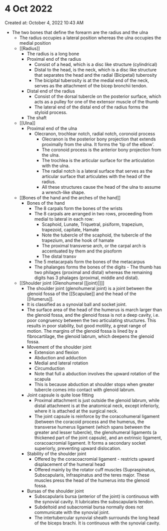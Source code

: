 # 4 Oct 2022

Created at: October 4, 2022 10:43 AM

- The two bones that define the forearm are the radius and the ulna
    - The radius occupies a lateral position whereas the ulna occupies the medial position
    - [[Radius]]
        - The radius is a long bone
        - Proximal end of the radius
            - Consist of a head, which is a disc like structure (cylindrical)
            - Distal to the head, is the neck, which is a disc like structure that separates the head and the radial (Bicipetal) tuberosity
            - The bicipital tuberosity is at the medial end of the neck, serves as the attachment of the bicep bronchii tendon.
        - Distal end of the radius
            - Consist of the dorsal tubercle on the posterior surface, which acts as a pulley for one of the extensor muscle of the thumb
            - The lateral end of the distal end of the radius forms the styloid process.
        - The shaft
    - [[Ulna]]
        - Proximal end of the ulna
            - Olecranon, trochlear notch, radial notch, coronoid process
                - Olecranon is the posterior bony projection that extends proximally from the ulna. It forms the ‘tip of the elbow’.
                - The coronoid process is the anterior bony projection from the ulna.
                - The trochlea is the articular surface for the articulation with the ulna.
                - The radial notch is a lateral surface that serves as the articular surface that articulates with the head of the radius.
                - All these structures cause the head of the ulna to assume a wrench-like shape.
    - [[Bones of the hand and the arches of the hand]]
        - Bones of the hand
            - The 8 carpals form the bones of the wrists
            - The 8 carpals are arranged in two rows, proceeding from medial to lateral in each row:
                - Scaphoid, Lunate, Triquetral, pisiform, trapezium, trapezoid, capitate, Hamate
                - Note the tubercle of the scaphoid, the tubercle of the trapezium, and the hook of hamate
                - The proximal transverse arch, or the carpal arch is accentuated by them and the pisoform
                - The distal transv
            - The 5 metacarpals form the bones of the metacarpus
            - The phalanges forms the bones of the digits - The thumb has two philages (proximal and distal) whereas the remaining digits has 3 phalages (proximal, middle and distal).
    - [[Shoulder joint (Glenohumeral [[joint)]]]]
        - The shoulder joint (glenohumeral joint) is a joint between the glenoid fossa of the [[Scapulae]] and the head of the [[Humerus]].
        - It is classified as a synovial ball and socket joint.
        - The surface area of the head of the humerus is march larger than the glenoid fossa, and the glenoid fossa is not a deep cavity, i.e. poor congruency between the two articulating structures. This results in poor stability, but good motility, a great range of motion. The margins of the glenoid fossa is lined by a fibrocartilage, the glenoid labrum, which deepens the glenoid fossa.
        - Movement of the shoulder joint
            - Extension and flexion
            - Abduction and adduction
            - Medial and lateral rotation
            - Circumduction
            - Note that full a abduction involves the upward rotation of the scapula
            - This is because abduction at shoulder stops when greater tubercle comes into contact with glenoid labrum.
        - Joint capsule is quite lose fitting
            - Proximal attachment is just outside the glenoid labrum, while distal attachment is at the anatomical neck, except inferiorly, where it is attached at the surgical neck.
            - The joint capsule is reinforce by the coracohumeral ligament (between the coracoid process and the humerus, the transverse humerus ligament (which spans between the greater and lesser tubercle), the glenohumeral ligaments (a thickened part of the joint capsule), and an extrinsic ligament,  coracoacromial ligament. It forms a secondary socket superiorly, preventing upward dislocation.
        - Stability of the shoulder joint
            - Offered by the coracoacromial ligament - restricts upward displacement of the humeral head
            - Offered mainly by the rotator cuff muscles (Supraspinatus, Subscapularis, Infraspinatus and the teres major. These muscles press the head of the humerus into the glenoid fossa.
        - Bursas of the shoulder joint
            - Subscapularis bursa (anterior of the joint) is continuous with the synovial cavity. It lubricates the subscapularis tendon.
            - Subdeltoid and subacromial bursa normally does not communicate with the synovial joint.
            - The intertubercular synovial sheath surrounds the long head of the biceps brachi. It is continuous with the synovial cavity.